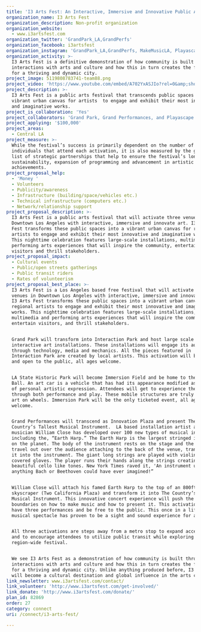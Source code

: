 ```yaml
---
title: 'I3 Arts Fest: An Interactive, Immersive and Innovative Public Arts Festival'
organization_name: I3 Arts Fest
organization_description: Non-profit organization
organization_website:
  - www.i3artsfest.com
organization_twitter: 'GrandPark_LA,GrandPerfs'
organization_facebook: i3artsfest
organization_instagram: 'GrandPark_LA,GrandPerfs, MakeMusicLA, Playascape'
organization_activity: >-
  I3 Arts Fest is a definitive demonstration of how community is built through
  interactions with arts and culture and how this in turn creates the foundation
  for a thriving and dynamic city.
project_image: 5119808783741-team88.png
project_video: 'https://www.youtube.com/embed/A702YxASJIo?rel=0&amp;showinfo=0'
project_description: >-
  I3 Arts Fest is a public arts festival that transcends public spaces into a
  vibrant urban canvas for artists  to engage and exhibit their most innovative
  and imaginative works.
project_is_collaboration: 'Yes'
project_collaborators: 'Grand Park, Grand Performances, and Playascape'
project_applying: '$100,000'
project_areas:
  - Central LA
project_measure: >-
  While the festival’s success is primarily dependent on the number of
  individuals that attend each activation, it is also measured by the growing
  list of strategic partnerships that help to ensure the festival’s long-term 
  sustainability, expansion of programming and advancement in artistic
  achievements.
project_proposal_help:
  - 'Money '
  - Volunteers
  - Publicity/awareness
  - Infrastructure (building/space/vehicles etc.)
  - Technical infrastructure (computers etc.)
  - Network/relationship support
project_proposal_description: >-
  I3 Arts Fest is a public arts festival that will activate three venues in
  Downtown Los Angeles with interactive, immersive and innovate art. I3 Arts
  Fest transforms these public spaces into a vibrant urban canvas for regional
  artists to engage and exhibit their most innovative and imaginative works.
  This nighttime celebration features large-scale installations, multimedia and
  performing arts experiences that will inspire the community, entertain
  visitors and thrill stakeholders.
project_proposal_impact:
  - Cultural events
  - Public/open streets gatherings
  - Public transit riders
  - Rates of volunteerism
project_proposal_best_place: >-
  I3 Arts Fest is a Los Angeles based free festival that will activate three
  venues in Downtown Los Angeles with interactive, immersive and innovate art.
  I3 Arts Fest transforms these public spaces into a vibrant urban canvas for
  regional artists to engage and exhibit their most innovative and imaginative
  works. This nighttime celebration features large-scale installations,
  multimedia and performing arts experiences that will inspire the community,
  entertain visitors, and thrill stakeholders.


  Grand Park will transform into Interaction Park and host large scale
  interactive art installations. These installations will engage its audience
  through technology, media and mechanics. All the pieces featured in
  Interaction Park are created by local artists. This activation will be free
  and open to the public, all ages welcome. 


  LA State Historic Park will become Immersion Field and be home to the Art Car
  Ball. An art car is a vehicle that has had its appearance modified as an act
  of personal artistic expression. Attendees will get to experience the art cars
  through both performance and play. These mobile structures are truly a work of
  art on wheels. Immersion Park will be the only ticketed event, all ages
  welcome. 


  Grand Performances will transcend as Innovation Plaza and present The
  Country’s Tallest Musical Instrument.  LA based installation artist and
  musician William Close has developed over 100 new types of musical instruments
  including the, “Earth Harp.” The Earth Harp is the largest stringed instrument
  on the planet. The body of the instrument rests on the stage and the strings
  travel out over the audience attaching to the back of the venue, transforming
  it into the instrument. The giant long strings are played with violin resin
  covered gloves. The player runs their hands along the strings creating
  beautiful cello like tones. New York Times raved it, 'An instrument unlike
  anything Bach or Beethoven could have ever imagined!” 


  William Close will attach his famed Earth Harp to the top of an 800ft
  skyscraper (Two California Plaza) and transform it into The Country’s Tallest
  Musical Instrument. This innovative concert experience will push the creative
  boundaries on how to make music and how to present it. This activation will
  have three performances and be free to the public. This once in a lifetime
  musical spectacle has proven to be a sight and sound experience for all ages. 


  All three activations are steps away from a metro stop to expand accessibility
  and to encourage attendees to utilize public transit while exploring this
  region-wide festival. 


  We see I3 Arts Fest as a demonstration of how community is built through
  interactions with arts and culture and how this in turn creates the foundation
  for a thriving and dynamic city. Unlike anything produced before, I3 Arts Fest
  will become a cultural destination and global influence in the arts community.
link_newsletter: www.i3artsfest.com/contact/
link_volunteer: 'http://www.i3artsfest.com/get-involved/'
link_donate: 'http://www.i3artsfest.com/donate/'
plan_id: 82869
order: 27
category: connect
uri: /connect/i3-arts-fest/

---
```

